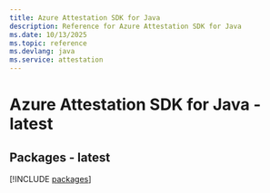 ```yaml
---
title: Azure Attestation SDK for Java
description: Reference for Azure Attestation SDK for Java
ms.date: 10/13/2025
ms.topic: reference
ms.devlang: java
ms.service: attestation
---
```

# Azure Attestation SDK for Java - latest
## Packages - latest
[!INCLUDE [packages](attestation-index.md)]